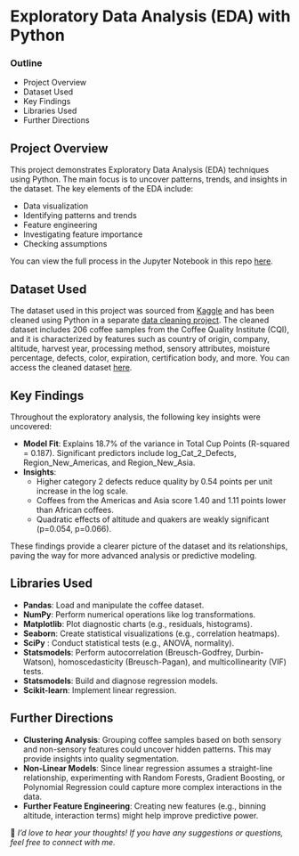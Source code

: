 # Exploratory Data Analysis (EDA) with Python


### Outline

- Project Overview
- Dataset Used
- Key Findings
- Libraries Used
- Further Directions


## Project Overview
This project demonstrates Exploratory Data Analysis (EDA) techniques using Python. The main focus is to uncover patterns, trends, and insights in the dataset. The key elements of the EDA include:

- Data visualization 
- Identifying patterns and trends
- Feature engineering
- Investigating feature importance
- Checking assumptions

  
You can view the full process in the Jupyter Notebook in this repo [here](https://github.com/Lillian1070/showcase_python_EDA_1/blob/main/kaggle_coffeeBean_EDA.ipynb). 


## Dataset Used
The dataset used in this project was sourced from [Kaggle](https://www.kaggle.com/datasets/fatihb/coffee-quality-data-cqi) and has been cleaned using Python in a separate [data cleaning project](https://github.com/Lillian1070/showcase_python_dataCleaning_1). The cleaned dataset includes 206 coffee samples from the Coffee Quality Institute (CQI), and it is characterized by features such as country of origin, company, altitude, harvest year, processing method, sensory attributes, moisture percentage, defects, color, expiration, certification body, and more. You can access the cleaned dataset [here](https://github.com/Lillian1070/showcase_python_dataCleaning_1/blob/main/cleaned_dataset.csv).


## Key Findings
Throughout the exploratory analysis, the following key insights were uncovered:

- **Model Fit**: Explains 18.7% of the variance in Total Cup Points (R-squared = 0.187). Significant predictors include log_Cat_2_Defects, Region_New_Americas, and Region_New_Asia.
- **Insights**:
  - Higher category 2 defects reduce quality by 0.54 points per unit increase in the log scale.
  - Coffees from the Americas and Asia score 1.40 and 1.11 points lower than African coffees.
  - Quadratic effects of altitude and quakers are weakly significant (p=0.054, p=0.066).


These findings provide a clearer picture of the dataset and its relationships, paving the way for more advanced analysis or predictive modeling.


## Libraries Used
- **Pandas**: Load and manipulate the coffee dataset.
- **NumPy**: Perform numerical operations like log transformations.
- **Matplotlib**: Plot diagnostic charts (e.g., residuals, histograms).
- **Seaborn**: Create statistical visualizations (e.g., correlation heatmaps).
- **SciPy** : Conduct statistical tests (e.g., ANOVA, normality).
- **Statsmodels**: Perform autocorrelation (Breusch-Godfrey, Durbin-Watson), homoscedasticity (Breusch-Pagan), and multicollinearity (VIF) tests.
- **Statsmodels**: Build and diagnose regression models.
- **Scikit-learn**: Implement linear regression.


## Further Directions
- **Clustering Analysis**: Grouping coffee samples based on both sensory and non-sensory features could uncover hidden patterns. This may provide insights into quality segmentation.
- **Non-Linear Models**: Since linear regression assumes a straight-line relationship, experimenting with Random Forests, Gradient Boosting, or Polynomial Regression could capture more complex interactions in the data.
- **Further Feature Engineering**: Creating new features (e.g., binning altitude, interaction terms) might help improve predictive power.


💬 _I’d love to hear your thoughts! If you have any suggestions or questions, feel free to connect with me._


